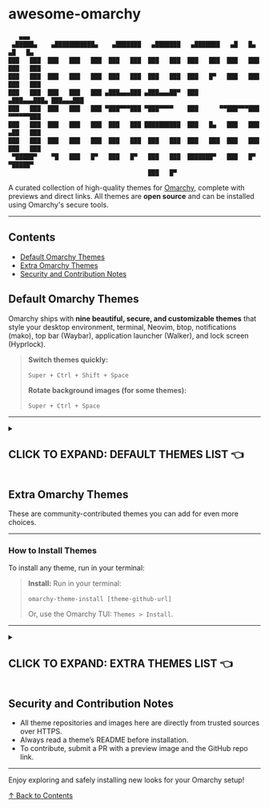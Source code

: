 # awesome-omarchy

```
   ▄▄▄
 ▄█████▄    ▄███████████▄    ▄███████   ▄███████   ▄███████   ▄█   █▄    ▄█   █▄
███   ███  ███   ███   ███  ███   ███  ███   ███  ███   ███  ███   ███  ███   ███
███   ███  ███   ███   ███  ███   ███  ███   ███  ███   █▀   ███   ███  ███   ███
███   ███  ███   ███   ███ ▄███▄▄▄███ ▄███▄▄▄██▀  ███       ▄███▄▄▄███▄ ███▄▄▄███
███   ███  ███   ███   ███ ▀███▀▀▀███ ▀███▀▀▀▀    ███      ▀▀███▀▀▀███  ▀▀▀▀▀▀███
███   ███  ███   ███   ███  ███   ███ ██████████  ███   █▄   ███   ███  ▄██   ███
███   ███  ███   ███   ███  ███   ███  ███   ███  ███   ███  ███   ███  ███   ███
 ▀█████▀    ▀█   ███   █▀   ███   █▀   ███   ███  ███████▀   ███   █▀    ▀█████▀
                                       ███   █▀
```
A curated collection of high-quality themes for [Omarchy](https://github.com/basecamp/omarchy), complete with previews and direct links. All themes are **open source** and can be installed using Omarchy's secure tools.

---

## Contents
- [Default Omarchy Themes](#default-omarchy-themes)
- [Extra Omarchy Themes](#extra-omarchy-themes)
- [Security and Contribution Notes](#security-and-contribution-notes)

## Default Omarchy Themes

Omarchy ships with **nine beautiful, secure, and customizable themes** that style your desktop environment, terminal, Neovim, btop, notifications (mako), top bar (Waybar), application launcher (Walker), and lock screen (Hyprlock).

> **Switch themes quickly:**
> ```
> Super + Ctrl + Shift + Space
> ```
> **Rotate background images (for some themes):**
> ```
> Super + Ctrl + Space
> ```

---

<details>
<summary><h2>CLICK TO EXPAND: DEFAULT THEMES LIST 👈</h2></summary>

### Tokyo Night

![Tokyo Night Preview](https://manuals.omamix.org/u/tokyo-night-yN9jzd.png)
Activate:
```
omarchy-theme-apply tokyo-night
```
---

### Catppuccin

![Catppuccin Preview](https://manuals.omamix.org/u/catppuccin-DEGjke.png)
Activate:
```
omarchy-theme-apply catppuccin
```
---

### Everforest

![Everforest Preview](https://manuals.omamix.org/u/everforest-VTw7rC.png)
Activate:
```
omarchy-theme-apply everforest
```
---

### Gruvbox

![Gruvbox Preview](https://manuals.omamix.org/u/gruvbox-zTUJ1I.png)
Activate:
```
omarchy-theme-apply gruvbox
```
---

### Kanagawa

![Kanagawa Preview](https://manuals.omamix.org/u/kanagawa-qNhehU.png)
Activate:
```
omarchy-theme-apply kanagawa
```
---

### Nord

![Nord Preview](https://manuals.omamix.org/u/nord-Rd2Y6y.png)
Activate:
```
omarchy-theme-apply nord
```
---

### Matte Black

![Matte Black Preview](https://manuals.omamix.org/u/2025-07-15-193947_hyprshot-b4lj4R.png)
Activate:
```
omarchy-theme-apply matte-black
```
---

### Ristretto

![Ristretto Preview](https://manuals.omamix.org/u/ristretto-theme-c99Sux.png)
Activate:
```
omarchy-theme-apply ristretto
```
---

### Rose Pine

![Rose Pine Preview](https://manuals.omamix.org/u/omarchy-rose-pine-MUH6hH.png)
Activate:
```
omarchy-theme-apply rose-pine
```
---

### Catppuccin Latte

![Catppuccin Latte Preview](https://manuals.omamix.org/u/catppuccin-latte-theme-1-jrWCjt.png)
Activate:
```
omarchy-theme-apply catppuccin-latte
```
---

</details>

## Extra Omarchy Themes

These are community-contributed themes you can add for even more choices.

---
### How to Install Themes

To install any theme, run in your terminal:

> **Install:**
> Run in your terminal:
> ```
> omarchy-theme-install [theme-github-url]
> ```
> Or, use the Omarchy TUI: `Themes > Install`.

---

<details>
<summary><h2>CLICK TO EXPAND: EXTRA THEMES LIST 👈</h2></summary>

### [All Hollows Eve](https://github.com/guilhermetk/omarchy-all-hallows-eve-theme)

[![All Hollows Eve Preview](https://github.com/guilhermetk/omarchy-all-hallows-eve-theme/blob/master/assets/tools-1.webp)](https://github.com/guilhermetk/omarchy-all-hallows-eve-theme)
Install:
```
omarchy-theme-install https://github.com/guilhermetk/omarchy-all-hallows-eve-theme
```
---

### [Ash](https://github.com/bjarneo/omarchy-ash-theme)

[![Ash Preview](https://manuals.omamix.org/u/ash-theme-DnGpEy.png)](https://github.com/bjarneo/omarchy-ash-theme)
Install:
```
omarchy-theme-install https://github.com/bjarneo/omarchy-ash-theme
```
---

### [Aura](https://github.com/bjarneo/omarchy-aura-theme)

[![Aura Preview](https://github.com/bjarneo/omarchy-aura-theme/blob/main/theme.png)](https://github.com/bjarneo/omarchy-aura-theme)
Install:
```
omarchy-theme-install https://github.com/bjarneo/omarchy-aura-theme
```
---

### [Ayu Mirage](https://github.com/fdidron/omarchy-ayumirage)

[![Ayu Mirage Preview](https://github.com/fdidron/omarchy-ayumirage/raw/main/theme.png)](https://github.com/fdidron/omarchy-ayumirage)
Install:
```
omarchy-theme-install https://github.com/fdidron/omarchy-ayumirage
```
---

### [Azure Glow](https://github.com/Hydradevx/omarchy-azure-glow-theme)

[![Azure Glow preview](https://github.com/Hydradevx/omarchy-azure-glow-theme/raw/main/preview.png)](https://github.com/Hydradevx/omarchy-azure-glow-theme)
Install:
```
omarchy-theme-install https://github.com/Hydradevx/omarchy-azure-glow-theme
```
---

### [Blueridge Dark](https://github.com/hipsterusername/omarchy-blueridge-dark-theme)

[![Blueridge Dark Preview](https://github.com/user-attachments/assets/bb7ad98b-eef5-48ff-8029-e385ab67d8fa)](https://github.com/hipsterusername/omarchy-blueridge-dark-theme)
Install:
```
omarchy-theme-install https://github.com/hipsterusername/omarchy-blueridge-dark-theme
```
---

### [Crimson Gold](https://github.com/knappkevin/omarchy-crimson-gold-theme)

[![Crimson Gold Preview](https://github.com/knappkevin/omarchy-crimson-gold-theme/raw/main/preview.png)](https://github.com/knappkevin/omarchy-crimson-gold-theme)
Install:
```
omarchy-theme-install https://github.com/knappkevin/omarchy-crimson-gold-theme
```
---

### [Dracula](https://github.com/catlee/omarchy-dracula-theme)

[![Dracula Preview](https://github.com/catlee/omarchy-dracula-theme/raw/main/theme.png)](https://github.com/catlee/omarchy-dracula-theme)
Install:
```
omarchy-theme-install https://github.com/catlee/omarchy-dracula-theme
```
---

### [Everblush](https://github.com/Swarnim114/omarchy-everblush-theme)

[![Everblush Preview](https://github.com/Swarnim114/omarchy-everblush-theme/blob/main/backgrounds/everblush-1.jpg)](https://github.com/Swarnim114/omarchy-everblush-theme)
Install:
```
omarchy-theme-install https://github.com/dfrico/omarchy-solarized-light-theme
```
---

### [Ember N Ash](https://github.com/Hydradevx/omarchy-ember-n-ash-theme)

[![Ember N Ash preview](https://github.com/Hydradevx/omarchy-ember-n-ash-theme/raw/main/preview.png)](https://github.com/Hydradevx/omarchy-ember-n-ash-theme)
Install:
```
omarchy-theme-install https://github.com/Hydradevx/omarchy-ember-n-ash-theme
```
---

### [Felix](https://github.com/TyRichards/omarchy-felix-theme)

[![Felix Preview](https://github.com/TyRichards/omarchy-felix-theme/raw/main/theme.png)](https://github.com/TyRichards/omarchy-felix-theme)
Install:
```
omarchy-theme-install https://github.com/TyRichards/omarchy-felix-theme
```
---

### [Fiery Ocean](https://github.com/bjarneo/omarchy-fiery-ocean-theme)

[![Fiery Ocean Preview](https://github.com/bjarneo/omarchy-fiery-ocean-theme/raw/main/theme.png)](https://github.com/bjarneo/omarchy-fiery-ocean-theme)
Install:
```
omarchy-theme-install https://github.com/bjarneo/omarchy-fiery-ocean-theme
```
---

### [Flexoki Dark](https://github.com/euandeas/omarchy-flexoki-dark-theme)

[![Flexoki Dark Preview](https://camo.githubusercontent.com/5db29929ba4ba3c670dc641baff914e4b3ad1a00dd04a8337f29cf4bc0eb0b6b/68747470733a2f2f692e696d6775722e636f6d2f773463463262352e706e67)](https://github.com/euandeas/omarchy-flexoki-dark-theme)
Install:
```
omarchy-theme-install https://github.com/euandeas/omarchy-flexoki-dark-theme
```
---

### [Flexoki Light](https://github.com/euandeas/omarchy-flexoki-light-theme)

[![Flexoki Light Preview](https://camo.githubusercontent.com/d457c1c1e12c3271d522e963cab79c509ae5cff4bb90aa8988d3ab85217e9f5f/68747470733a2f2f692e696d6775722e636f6d2f6d626f30476f532e706e67)](https://github.com/euandeas/omarchy-flexoki-light-theme)
Install:
```
omarchy-theme-install https://github.com/euandeas/omarchy-flexoki-light-theme
```
---

### [Futurism](https://github.com/bjarneo/omarchy-futurism-theme)

[![Futurism Preview](https://github.com/bjarneo/omarchy-futurism-theme/blob/main/theme.png)](https://github.com/bjarneo/omarchy-futurism-theme)
Install:
```
omarchy-theme-install https://github.com/bjarneo/omarchy-futurism-theme
```
---

### [Gold Rush](https://github.com/tahayvr/omarchy-gold-rush-theme)

[![Gold Rush Preview](https://github.com/tahayvr/omarchy-gold-rush-theme/raw/main/preview.png)](https://github.com/tahayvr/omarchy-gold-rush-theme)
Install:
```
omarchy-theme-install https://github.com/tahayvr/omarchy-gold-rush-theme
```
---

### [Hakker Green](https://github.com/joaquinmeza/omarchy-hakker-green-theme)

[![Hakker Green Preview](https://github.com/joaquinmeza/omarchy-hakker-green-theme/blob/master/backgrounds/hg-01.jpeg?raw=true)](https://github.com/joaquinmeza/omarchy-hakker-green-theme)
Install:
```
omarchy-theme-install https://github.com/joaquinmeza/omarchy-hakker-green-theme
```
---

### [Hollow Knight](https://github.com/bjarneo/omarchy-hollow-knight-theme)

[![Hollow Knight](https://github.com/bjarneo/omarchy-hollow-knight-theme/raw/main/theme.png)](https://github.com/bjarneo/omarchy-hollow-knight-theme)
Install:
```
omarchy-theme-install https://github.com/bjarneo/omarchy-hollow-knight-theme
```
---

### [Kimiko](https://github.com/krymzonn/omarchy-kimiko-theme)

[![Kimiko Preview](https://github.com/krymzonn/omarchy-kimiko-theme/raw/master/extra-assets/omarchy-kimiko-2025-08-04brecomp8.jpg)](https://github.com/krymzonn/omarchy-kimiko-theme)
Install:
```
omarchy-theme-install https://github.com/krymzonn/omarchy-kimiko-theme
```
---

### [Mars](https://github.com/steve-lohmeyer/omarchy-mars-theme)

[![Mars Preview](https://github.com/steve-lohmeyer/omarchy-mars-theme/raw/master/theme.png)](https://github.com/steve-lohmeyer/omarchy-mars-theme)
Install:
```
omarchy-theme-install https://github.com/steve-lohmeyer/omarchy-mars-theme
```
---

### [Midnight](https://github.com/JaxonWright/omarchy-midnight-theme)

[![Midnight Preview](https://manuals.omamix.org/u/midnight-theme-I5HKym.png)](https://github.com/JaxonWright/omarchy-midnight-theme)
Install:
```
omarchy-theme-install https://github.com/JaxonWright/omarchy-midnight-theme
```
---

### [Milkmatcha Light](https://github.com/hipsterusername/omarchy-milkmatcha-light-theme)

[![Milkmatcha Light Preview](https://github.com/user-attachments/assets/24d27cf5-ccf1-4d50-a615-c8e92f313645)](https://github.com/hipsterusername/omarchy-milkmatcha-light-theme)
Install:
```
omarchy-theme-install https://github.com/hipsterusername/omarchy-milkmatcha-light-theme
```
---

### [Monochrome](https://github.com/Swarnim114/omarchy-monochrome-theme)

[![Monochrome Preview](https://manuals.omamix.org/u/monochrome-theme-GwATD6.png)](https://github.com/Swarnim114/omarchy-monochrome-theme)
Install:
```
omarchy-theme-install https://github.com/Swarnim114/omarchy-monochrome-theme
```
---

### [NES](https://github.com/bjarneo/omarchy-nes-theme)

[![NES Preview](https://github.com/bjarneo/omarchy-nes-theme/raw/main/theme.png)](https://github.com/bjarneo/omarchy-nes-theme)
Install:
```
omarchy-theme-install https://github.com/bjarneo/omarchy-nes-theme
```
---

### [One Dark Pro](https://github.com/sc0ttman/omarchy-one-dark-pro)

[![One Dark Pro Preview](https://github.com/sc0ttman/omarchy-one-dark-pro/raw/main/assets/screen1.png)](https://github.com/sc0ttman/omarchy-one-dark-pro)
Install:
```
omarchy-theme-install https://github.com/sc0ttman/omarchy-one-dark-pro
```
---

### [Osaka Jade](https://github.com/Justikun/omarchy-osaka-jade-theme)

[![Osaka Jade Preview](https://camo.githubusercontent.com/9218ac6b949095c9322fd72ce5c08d697bb463be04666d03e8bc32f0f61fae5d/68747470733a2f2f692e696d6775722e636f6d2f756177507766562e6a706567)](https://github.com/Justikun/omarchy-osaka-jade-theme)
Install:
```
omarchy-theme-install https://github.com/Justikun/omarchy-osaka-jade-theme
```
---

### [Pretty Cvnt](https://github.com/WalkerMillgress/omarchy-pretty-cvnt-theme)

[![Pretty Cvnt Preview](https://camo.githubusercontent.com/15c00f460a9b4c70fb807286fb29ec1f1aee9626b5799ffa440acc27c1453959/68747470733a2f2f70787363646e2e636f6d2f7075626c69632f6d2f5f76322f3835393630313435323133323134313732322f3333636339623934392d3333393739312f63634a5a584c4b44714541612f4a4a5a746b70334a776c545335376e456a6a43734e48463157556a6e547257356c4e3871685643332e706e67)](https://github.com/WalkerMillgress/omarchy-pretty-cvnt-theme)
Install:
```
omarchy-theme-install https://github.com/WalkerMillgress/omarchy-pretty-cvnt-theme
```
---

### [RetroPC](https://github.com/rondilley/omarchy-retropc-theme)

[![RetroPC Preview](https://manuals.omamix.org/u/retropc-theme-a24vKN.png)](https://github.com/rondilley/omarchy-retropc-theme)
Install:
```
omarchy-theme-install https://github.com/rondilley/omarchy-retropc-theme
```
---

### [Rose Pine Dark](https://github.com/guilhermetk/omarchy-rose-pine-dark)

[![Rose Pine Dark Preview](https://manuals.omamix.org/u/rose-pine-dark-pIMUcV.webp)](https://manuals.omamix.org/u/rose-pine-dark-pIMUcV.webp)
Install:
```
omarchy-theme-install https://github.com/guilhermetk/omarchy-rose-pine-dark
```
---

### [Serenity](https://github.com/bjarneo/omarchy-serenity-theme)

[![Serenity Preview](https://github.com/bjarneo/omarchy-serenity-theme/raw/main/theme.png)](https://github.com/bjarneo/omarchy-serenity-theme)
Install:
```
omarchy-theme-install https://github.com/bjarneo/omarchy-serenity-theme
```
---

### [Snow](https://github.com/bjarneo/omarchy-snow-theme)

[![Snow Preview](https://manuals.omamix.org/u/snow-theme-MDtvlu.png)](https://github.com/bjarneo/omarchy-snow-theme)
Install:
```
omarchy-theme-install https://github.com/bjarneo/omarchy-snow-theme
```
---

### [Solarized](https://github.com/Gazler/omarchy-solarized-theme)

[![Solarized Preview](https://manuals.omamix.org/u/solarized-theme-9OhQ7Y.png)](https://github.com/Gazler/omarchy-solarized-theme)
Install:
```
omarchy-theme-install https://github.com/Gazler/omarchy-solarized-theme
```
---

### [Solarized Light](https://github.com/dfrico/omarchy-solarized-light-theme)

[![Solarized Light Preview](https://manuals.omamix.org/u/solarized-light2-OTGWbc.png)](https://github.com/dfrico/omarchy-solarized-light-theme)
Install:
```
omarchy-theme-install https://github.com/dfrico/omarchy-solarized-light-theme
```
---

### [Solarized Osaka](https://github.com/motorsss/omarchy-solarizedosaka-theme)

[![Solarized Osaka Preview](https://raw.githubusercontent.com/motorsss/omarchy-solarizedosaka-theme/main/images/preview.png)](https://github.com/motorsss/omarchy-solarizedosaka-theme)
Install:
```
omarchy-theme-install https://github.com/motorsss/omarchy-solarizedosaka-theme
```
---

### [Space Monkey](https://github.com/TyRichards/omarchy-space-monkey-theme)

[![Space Monkey Preview](https://github.com/TyRichards/omarchy-space-monkey-theme/blob/main/theme.png)](https://github.com/TyRichards/omarchy-space-monkey-theme)
Install:
```
omarchy-theme-install https://github.com/TyRichards/omarchy-space-monkey-theme
```
---

### [Synthwave '84](https://github.com/omacom-io/omarchy-synthwave84-theme/)

[![Synthwave '84 Preview](https://manuals.omamix.org/u/synthwave-theme-7yHWFA.png)](https://github.com/omacom-io/omarchy-synthwave84-theme/)
Install:
```
omarchy-theme-install https://github.com/omacom-io/omarchy-synthwave84-theme
```
---

### [Tekk-o-ween](https://github.com/joaquinmeza/omarchy-tekk-o-ween-theme)

[![Tekk-o-ween Preview](https://github.com/joaquinmeza/omarchy-tekk-o-ween-theme/raw/main/screenshots/image2.jpg)](https://github.com/joaquinmeza/omarchy-tekk-o-ween-theme)
Install:
```
omarchy-theme-install https://github.com/joaquinmeza/omarchy-tekk-o-ween-theme
```
---

### [Velocity](https://github.com/perfektnacht/omarchy-velocity-theme)

[![Velocity Preview](https://raw.githubusercontent.com/perfektnacht/omarchy-velocity-theme/main/assets/velocity-desktop.png)](https://github.com/perfektnacht/omarchy-velocity-theme)
Install:
```
omarchy-theme-install https://github.com/perfektnacht/omarchy-velocity-theme
```
---

### [Wasteland](https://github.com/perfektnacht/omarchy-wasteland-theme)

[![Wasteland Preview](https://raw.githubusercontent.com/perfektnacht/omarchy-wasteland-theme/main/assets/Desktop.png)](https://github.com/perfektnacht/omarchy-wasteland-theme)
Install:
```
omarchy-theme-install https://github.com/perfektnacht/omarchy-wasteland-theme
```
---

### [Waveform Dark](https://github.com/hipsterusername/omarchy-waveform-dark-theme)

[![Waveform Dark Preview](https://github.com/user-attachments/assets/f6dcde9f-28c0-41e6-a5b1-8a38a382d463)](https://github.com/hipsterusername/omarchy-waveform-dark-theme)
Install:
```
omarchy-theme-install https://github.com/hipsterusername/omarchy-waveform-dark-theme
```
---

</details>


## Security and Contribution Notes

- All theme repositories and images here are directly from trusted sources over HTTPS.
- Always read a theme’s README before installation.
- To contribute, submit a PR with a preview image and the GitHub repo link.

---

Enjoy exploring and safely installing new looks for your Omarchy setup!

[↑ Back to Contents](#contents)

